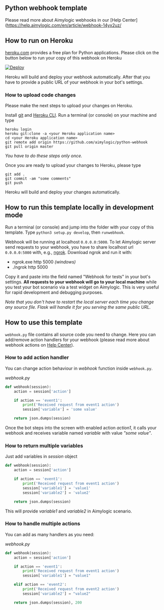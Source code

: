 ## Python webhook template

Please read more about Aimylogic webhooks in our [Help Center](https://help.aimylogic.com/en/article/webhook-14yx2uz/

## How to run on Heroku
[heroku.com](http://heroku.com) provides a free plan for Python applications.
Please click on the button below to run your copy of this webhook on Heroku

[![Deploy](https://www.herokucdn.com/deploy/button.svg)](https://heroku.com/deploy?template=https://github.com/aimylogic/python-webhook)

Heroku will build and deploy your webhook automatically. After that you have to provide a public URL of your webhook in your bot's settings.

### How to upload code changes
Please make the next steps to upload your changes on Heroku.

Install [git](https://git-scm.com/downloads) and [Heroku CLI](https://devcenter.heroku.com/articles/heroku-cli#download-and-install).
Run a terminal (or console) on your machine and type

```
heroku login
heroku git:clone -a <your Heroku application name>
cd <your Heroku application name>
git remote add origin https://github.com/aimylogic/python-webhook
git pull origin master
```

_You have to do these steps only once._

Once you are ready to upload your changes to Heroku, please type

```
git add .
git commit -am "some comments"
git push
```

Heroku will build and deploy your changes automatically.

## How to run this template locally in development mode
Run a terminal (or console) and jump into the folder with your copy of this template.
Type `python3 setup.py develop`, then `runwebhook`.

Webhook will be running at localhost `0.0.0.0:5000`. To let Aimylogic server send requests to your webhook, you have to share localhost url `0.0.0.0:5000` with, e.g., [ngrok](https://ngrok.com/). Download ngrok and run it with:
* ngrok.exe http 5000 _(windows)_
* ./ngrok http 5000

Copy it and paste into the field named "Webhook for tests" in your bot's settings.
**All requests to your webhook will go to your local machine** while you test your bot scenario via a test widget on Aimylogic. This is very useful for rapid development and debugging purposes.

_Note that you don't have to restart the local server each time you change any source file. Flask will handle it for you serving the same public URL._

## How to use this template
`webhook.py` file contains all source code you need to change.
Here you can add/remove action handlers for your webhook (please read more about webhook actions on [Help Center](https://help.aimylogic.com/en/article/webhook-14yx2uz/)).

### How to add action handler
You can change action behaviour in _webhook_ function inside `webhook.py`. 

*webhook.py*
```python
def webhook(session):
    action = session['action']

    if action == 'event1':
        print('Received request from event1 action')
        session['variable'] = 'some value'

    return json.dumps(session)
```

Once the bot steps into the screen with enabled action _action1_, it calls your webhook and receives variable named _variable_ with value _"some value"_.

### How to return multiple variables
Just add variables in _session_ object

```python
def webhook(session):
    action = session['action']

    if action == 'event1':
        print('Received request from event1 action')
        session['variable1'] = 'value1'
        session['variable2'] = 'value2'

    return json.dumps(session)
```

This will provide _variable1_ and _variable2_ in Aimylogic scenario.

### How to handle multiple actions
You can add as many handlers as you need:


*webhook.py*
```python
def webhook(session):
    action = session['action']

    if action == 'event1':
        print('Received request from event1 action')
        session['variable1'] = "value1"

    elif action == 'event2':
        print('Received request from event2 action')
        session['variable2'] = "value2"

    return json.dumps(session), 200
```
